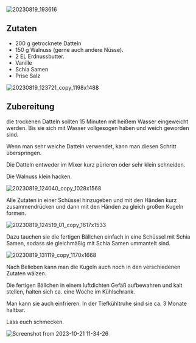 ![20230819_193616](https://ramiboutas.s3.amazonaws.com/khadija/media/images/20230819_193616.width-800.jpg)

## Zutaten

-   200 g getrocknete Datteln
-   150 g Walnuss (gerne auch andere Nüsse).
-   2 EL Erdnussbutter.
-   Vanille
-   Schia Samen
-   Prise Salz

![20230819_123721_copy_1198x1488](https://ramiboutas.s3.amazonaws.com/khadija/media/images/20230819_123721_copy_1198x1488.width-800.jpg)

## Zubereitung

die trockenen Datteln sollten 15 Minuten mit heißem Wasser eingeweicht werden. Bis sie sich mit Wasser vollgesogen haben und weich geworden sind.

Wenn man sehr weiche Datteln verwendet, kann man diesen Schritt überspringen.

Die Datteln entweder im Mixer kurz pürieren oder sehr klein schneiden.

Die Walnuss klein hacken.

![20230819_124040_copy_1028x1568](https://ramiboutas.s3.amazonaws.com/khadija/media/images/20230819_124040_copy_1028x1568.width-800.jpg)

Alle Zutaten in einer Schüssel hinzugeben und mit den Händen kurz zusammendrücken und dann mit den Händen zu gleich großen Kugeln formen.

![20230819_124519_01_copy_1617x1533](https://ramiboutas.s3.amazonaws.com/khadija/media/images/20230819_124519_01_copy_1617x1533.width-800.jpg)

Dazu tauchen sie die fertigen Bällchen einfach in eine Schüssel mit Schia Samen, sodass sie gleichmäßig mit Schia Samen ummantelt sind.

![20230819_131119_copy_1170x1668](https://ramiboutas.s3.amazonaws.com/khadija/media/images/20230819_131119_copy_1170x1668.width-800.jpg)

Nach Belieben kann man die Kugeln auch noch in den verschiedenen Zutaten wälzen.

Die fertigen Bällchen in einem luftdichten Gefäß aufbewahren und kalt stellen, halten sich ca. eine Woche im Kühlschrank.

Man kann sie auch einfrieren. In der Tiefkühltruhe sind sie ca. 3 Monate haltbar.

Lass euch schmecken.

![Screenshot from 2023-10-21 11-34-26](https://ramiboutas.s3.amazonaws.com/khadija/media/images/Screenshot_from_2023-10-21_11-34-26.width-800.png)
